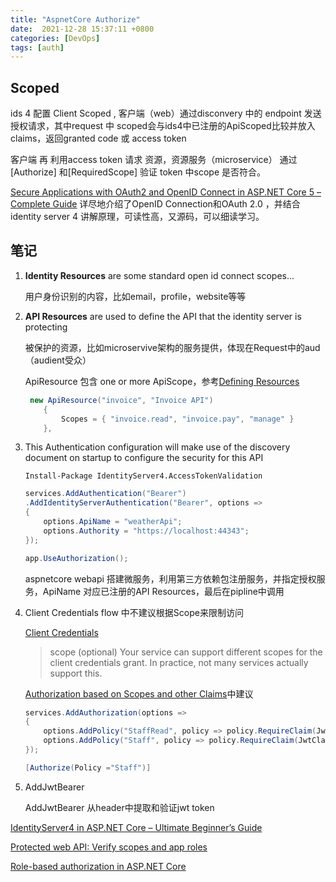 ```yaml
---
title: "AspnetCore Authorize"
date:  2021-12-28 15:37:11 +0800
categories: [DevOps]
tags: [auth]
---
```


## Scoped
ids 4 配置 Client Scoped , 客户端（web）通过disconvery 中的 endpoint 发送授权请求，其中request 中 scoped会与ids4中已注册的ApiScoped比较并放入claims，返回granted code 或 access token

客户端 再 利用access token 请求 资源，资源服务（microservice） 通过[Authorize] 和[RequiredScope] 验证 token 中scope 是否符合。

[Secure Applications with OAuth2 and OpenID Connect in ASP.NET Core 5 – Complete Guide](https://procodeguide.com/programming/oauth2-and-openid-connect-in-aspnet-core/) 详尽地介绍了OpenID Connection和OAuth 2.0 ，并结合identity server 4 讲解原理，可读性高，又源码，可以细读学习。

## 笔记
1. **Identity Resources** are some standard open id connect scopes...

    用户身份识别的内容，比如email，profile，website等等

2. **API Resources** are used to define the API that the identity server is protecting

    被保护的资源，比如microservive架构的服务提供，体现在Request中的aud （audient受众）

    ApiResource 包含 one or more ApiScope，参考[Defining Resources](https://identityserver4.readthedocs.io/en/latest/topics/resources.html)

    ```csharp
     new ApiResource("invoice", "Invoice API")
        {
            Scopes = { "invoice.read", "invoice.pay", "manage" }
        },
    ```



3. This Authentication configuration will make use of the discovery document on startup to configure the security for this API
    ```
    Install-Package IdentityServer4.AccessTokenValidation
    ```

    ```csharp
    services.AddAuthentication("Bearer")
    .AddIdentityServerAuthentication("Bearer", options =>
    {
        options.ApiName = "weatherApi";
        options.Authority = "https://localhost:44343";
    });
    ```

    ```csharp
    app.UseAuthorization();
    ```
    aspnetcore webapi 搭建微服务，利用第三方依赖包注册服务，并指定授权服务，ApiName 对应已注册的API Resources，最后在pipline中调用

  4. Client Credentials flow 中不建议根据Scope来限制访问

      [Client Credentials](https://www.oauth.com/oauth2-servers/access-tokens/client-credentials/)

      > scope (optional)
      > Your service can support different scopes for the client credentials grant. In practice, not many services actually support this.

      [Authorization based on Scopes and other Claims](https://docs.duendesoftware.com/identityserver/v5/apis/aspnetcore/authorization/)中建议

      ```csharp
      services.AddAuthorization(options =>
      {
          options.AddPolicy("StaffRead", policy => policy.RequireClaim(JwtClaimTypes.Scope, "staffApi.read"));
          options.AddPolicy("Staff", policy => policy.RequireClaim(JwtClaimTypes.Scope, "staffApi.read","staffApi.write"));
      });
      ```

      ```csharp
      [Authorize(Policy ="Staff")]
      ```

  5. AddJwtBearer

      AddJwtBearer  从header中提取和验证jwt token

[IdentityServer4 in ASP.NET Core – Ultimate Beginner’s Guide](https://codewithmukesh.com/blog/identityserver4-in-aspnet-core/)

[Protected web API: Verify scopes and app roles](https://docs.microsoft.com/en-us/azure/active-directory/develop/scenario-protected-web-api-verification-scope-app-roles?tabs=aspnetcore)

[Role-based authorization in ASP.NET Core](https://docs.microsoft.com/en-us/aspnet/core/security/authorization/roles?view=aspnetcore-6.0)
